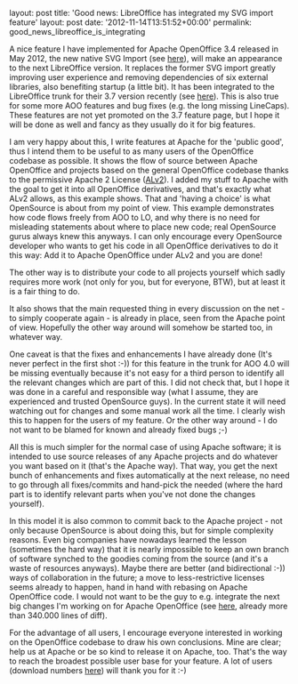 layout: post
title: 'Good news: LibreOffice has integrated my SVG import feature'
layout: post
date: '2012-11-14T13:51:52+00:00'
permalink: good_news_libreoffice_is_integrating

<p>A nice feature I have implemented for Apache OpenOffice 3.4 released in May 2012, the new native SVG Import (see <a href="https://blogs.apache.org/OOo/entry/native_svg_support_for_apache" title="here">here</a>), will make an appearance to the next LibreOffice version.  It replaces the former SVG import greatly improving user experience and
 removing dependencies of six external libraries, also benefiting 
startup (a little bit). It has been integrated to the LibreOffice trunk for their 3.7 version recently (see <a title="here" href="http://cgit.freedesktop.org/libreoffice/core/commit/?id=44cfc7cb6533d827fd2d6e586d92c61d7d7f7a70">here</a>). This is also true for some more AOO features and bug fixes (e.g. the long missing LineCaps). These features are not yet promoted on the 3.7 feature page, but I hope it will be done as well and fancy as they usually do it for big features.<br /></p> 
  <p>I am very happy about this, I write features at Apache for the 'public good', thus I intend them to be useful to as many users of the OpenOffice codebase as possible. It shows the flow of source between Apache OpenOffice and projects based on the general OpenOffice codebase thanks to the permissive Apache 2 License (<a href="http://www.apache.org/licenses/LICENSE-2.0.html" title="ALv2">ALv2</a>). I added my stuff to Apache with the goal to get it into all OpenOffice derivatives, and that's exactly what ALv2 allows, as this example shows. That and 'having a choice' is what OpenSource is about from my point of view. This example demonstrates how code flows freely from AOO
      to LO, and why there is no need for misleading statements about
      where to place new code; real OpenSource gurus always knew this
      anyways. I can only encourage every OpenSource developer who wants to get his code in all OpenOffice derivatives to do it this way: Add it to Apache OpenOffice under ALv2 and you are done!</p> 
  <p>The other way is to distribute your code to all projects yourself which sadly requires more work (not only for you, but for everyone, BTW), but at least it is a fair thing to do.<br /></p> 
  <p>It also shows that the main requested thing in every discussion on the net - to simply cooperate again - is already in place, seen from the Apache point of view. Hopefully the other way around will somehow be started too, in whatever way.</p> 
  <p>One caveat is that the fixes and enhancements I have already done (It's never perfect in the first shot :-)) for this feature in the trunk for AOO 4.0 will be missing eventually because it's not easy for a third person to identify all the relevant changes which are part of this. I did not check that, but I hope it was done in a careful and responsible way (what I assume, they are experienced and trusted OpenSource guys). In the current state it will need watching out for changes and some manual work all the time. I clearly wish this to happen for the users of my feature. Or the other way around - I do not want to be blamed for known and already fixed bugs ;-)<br /></p> 
  <p>All this is much simpler for the normal case of using Apache software; it is intended to use source releases of any Apache projects and do whatever you want based on it (that's the Apache way). That way, you get the next bunch of enhancements and fixes automatically at the next release, no need to go through all fixes/commits and hand-pick the needed (where the hard part is to identify relevant parts when you've not done the changes yourself).</p> 
  <p>In this model it is also common to commit back to the Apache project - not only because OpenSource is about doing this, but for simple complexity reasons. Even big companies have nowadays learned the lesson (sometimes the hard way) that it is nearly impossible to keep an own branch of software synched to the goodies coming from the source (and it's a waste of resources anyways). Maybe there are better (and bidirectional :-)) ways of collaboration in the future; a move to less-restrictive licenses seems already to happen, hand in hand with rebasing on Apache OpenOffice code. I would not want to be the guy to e.g. integrate the next big changes I'm working on for Apache OpenOffice (see <a title="here" href="http://wiki.openoffice.org/wiki/Aw080_documentation">here</a>, already more than 340.000 lines of diff).<br /></p> 
  <p>For the advantage of all users, I encourage everyone interested in working on the OpenOffice codebase to draw his own conclusions. Mine are clear; help us at Apache or be so kind to release it on Apache, too. That's the way to reach the broadest possible user base for your feature. A lot of users (download numbers <a title="here" href="http://www.openoffice.org/stats/downloads.html">here</a>) will thank you for it :-)<br /></p>
